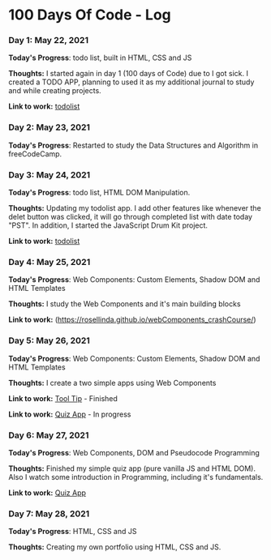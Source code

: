 # 100 Days Of Code - Log

### Day 1: May 22, 2021

**Today's Progress**: todo list, built in HTML, CSS and JS

**Thoughts:** 
I started again in day 1 (100 days of Code) due to I got sick. I created a TODO APP, planning to used it as my additional journal to study and while creating projects.


**Link to work:** [todolist](https://rosellinda.github.io/todo_list/)


### Day 2: May 23, 2021

**Today's Progress**: Restarted to study the Data Structures and Algorithm in freeCodeCamp. 


### Day 3: May 24, 2021

**Today's Progress**: todo list, HTML DOM Manipulation.

**Thoughts:** Updating my todolist app. I add other features like whenever the delet button was clicked, it will go through completed list with date today "PST".
In addition, I started the JavaScript Drum Kit project.

**Link to work:** [todolist](https://rosellinda.github.io/todo_list/)


### Day 4: May 25, 2021

**Today's Progress**: Web Components: Custom Elements, Shadow DOM and HTML Templates

**Thoughts:** I study the Web Components and it's main building blocks


**Link to work:** (https://rosellinda.github.io/webComponents_crashCourse/)


### Day 5: May 26, 2021

**Today's Progress**: Web Components: Custom Elements, Shadow DOM and HTML Templates

**Thoughts:** I create a two simple apps using Web Components

**Link to work:** [Tool Tip](https://rosellinda.github.io/webComponents_toolTip/) - Finished

**Link to work:** [Quiz App](https://rosellinda.github.io/webc_projects/) - In progress


### Day 6: May 27, 2021

**Today's Progress**: Web Components, DOM and Pseudocode Programming

**Thoughts:** Finished my simple quiz app (pure vanilla JS and HTML DOM). Also I watch some introduction in Programming, including it's fundamentals.

**Link to work:** [Quiz App](https://rosellinda.github.io/webc_projects/)


### Day 7: May 28, 2021

**Today's Progress**: HTML, CSS and JS

**Thoughts:** Creating my own portfolio using HTML, CSS and JS.



